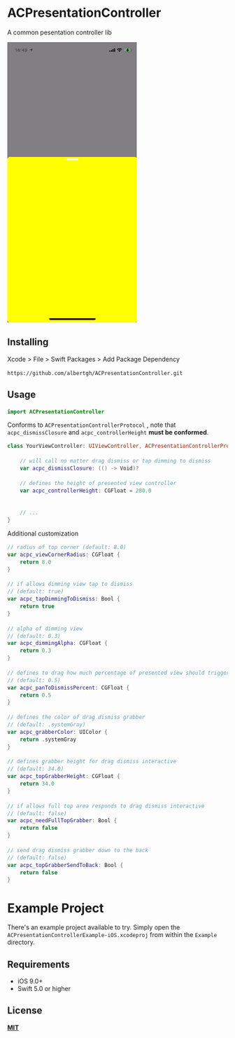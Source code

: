 # ACPresentationController
A common pesentation controller lib

![preview](https://raw.githubusercontent.com/albertgh/ACPresentationController/main/Resources/IMB_5Sw480.GIF)


## Installing

Xcode > File > Swift Packages > Add Package Dependency

`https://github.com/albertgh/ACPresentationController.git`


## Usage

```swift
import ACPresentationController
```

Conforms to `ACPresentationControllerProtocol` , note that `acpc_dismissClosure` and `acpc_controllerHeight` **must be conformed**.

```swift
class YourViewController: UIViewController, ACPresentationControllerProtocol {
    
    // will call no matter drag dismiss or tap dimming to dismiss
    var acpc_dismissClosure: (() -> Void)?
    
    // defines the height of presented view controller
    var acpc_controllerHeight: CGFloat = 280.0
    
    
    // ...
}
```

Additional customization

```swift
// radius of top corner (default: 8.0)
var acpc_viewCornerRadius: CGFloat {
    return 8.0
}

// if allows dimming view tap to dismiss
// (default: true)
var acpc_tapDimmingToDismiss: Bool {
    return true
}

// alpha of dimming view
// (default: 0.3)
var acpc_dimmingAlpha: CGFloat {
    return 0.3
}

// defines to drag how much percentage of presented view should trigger dismiss action when drag dismiss interactive finger up
// (default: 0.5)
var acpc_panToDismissPercent: CGFloat {
    return 0.5
}

// defines the color of drag dismiss grabber
// (default: .systemGray)
var acpc_grabberColor: UIColor {
    return .systemGray
}

// defines grabber height for drag dismiss interactive
// (default: 34.0)
var acpc_topGrabberHeight: CGFloat {
    return 34.0
}

// if allows full top area responds to drag dismiss interactive
// (default: false)
var acpc_needFullTopGrabber: Bool {
    return false
}

// send drag dismiss grabber down to the back
// (default: false)
var acpc_topGrabberSendToBack: Bool {
    return false
}

```


# Example Project

There's an example project available to try. Simply open the `ACPresentationControllerExample-iOS.xcodeproj` from within the `Example` directory.


## Requirements

- iOS 9.0+
- Swift 5.0 or higher


## License
[**MIT**](https://github.com/albertgh/ACPresentationController/blob/main/LICENSE)
